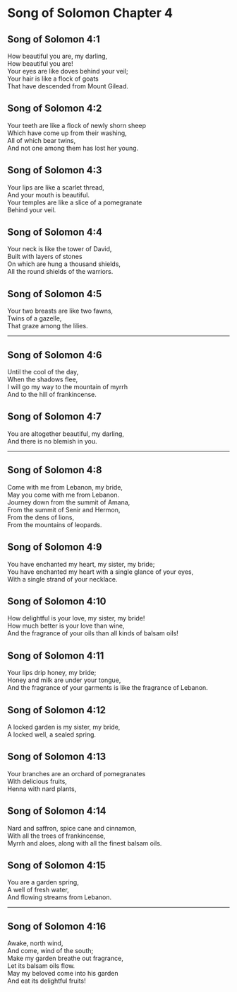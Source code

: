 # Song of Solomon Chapter 4

## Song of Solomon 4:1

How beautiful you are, my darling,  
How beautiful you are!  
Your eyes are like doves behind your veil;  
Your hair is like a flock of goats  
That have descended from Mount Gilead.

## Song of Solomon 4:2

Your teeth are like a flock of newly shorn sheep  
Which have come up from their washing,  
All of which bear twins,  
And not one among them has lost her young.

## Song of Solomon 4:3

Your lips are like a scarlet thread,  
And your mouth is beautiful.  
Your temples are like a slice of a pomegranate  
Behind your veil.

## Song of Solomon 4:4

Your neck is like the tower of David,  
Built with layers of stones  
On which are hung a thousand shields,  
All the round shields of the warriors.

## Song of Solomon 4:5

Your two breasts are like two fawns,  
Twins of a gazelle,  
That graze among the lilies.

---

## Song of Solomon 4:6

Until the cool of the day,  
When the shadows flee,  
I will go my way to the mountain of myrrh  
And to the hill of frankincense.

## Song of Solomon 4:7

You are altogether beautiful, my darling,  
And there is no blemish in you.

---

## Song of Solomon 4:8

Come with me from Lebanon, my bride,  
May you come with me from Lebanon.  
Journey down from the summit of Amana,  
From the summit of Senir and Hermon,  
From the dens of lions,  
From the mountains of leopards.

## Song of Solomon 4:9

You have enchanted my heart, my sister, my bride;  
You have enchanted my heart with a single glance of your eyes,  
With a single strand of your necklace.

## Song of Solomon 4:10

How delightful is your love, my sister, my bride!  
How much better is your love than wine,  
And the fragrance of your oils than all kinds of balsam oils!

## Song of Solomon 4:11

Your lips drip honey, my bride;  
Honey and milk are under your tongue,  
And the fragrance of your garments is like the fragrance of Lebanon.

## Song of Solomon 4:12

A locked garden is my sister, my bride,  
A locked well, a sealed spring.

## Song of Solomon 4:13

Your branches are an orchard of pomegranates  
With delicious fruits,  
Henna with nard plants,

## Song of Solomon 4:14

Nard and saffron, spice cane and cinnamon,  
With all the trees of frankincense,  
Myrrh and aloes, along with all the finest balsam oils.

## Song of Solomon 4:15

You are a garden spring,  
A well of fresh water,  
And flowing streams from Lebanon.

---

## Song of Solomon 4:16

Awake, north wind,  
And come, wind of the south;  
Make my garden breathe out fragrance,  
Let its balsam oils flow.  
May my beloved come into his garden  
And eat its delightful fruits!

